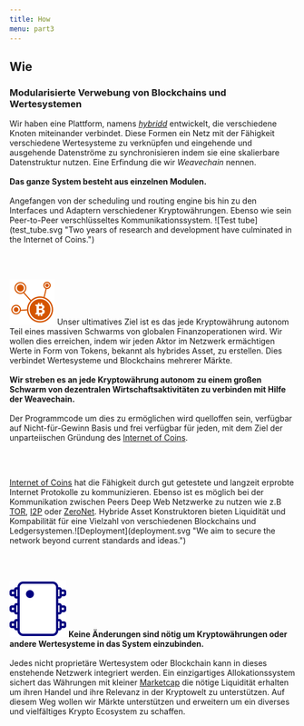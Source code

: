 ```yaml
---
title: How
menu: part3
---
```


## Wie
### Modularisierte Verwebung von Blockchains und Wertesystemen

<span class="column-left">
Wir haben eine Plattform, namens <a href="https://github.com/internetofcoins/hybridd" target="_blank"><i>hybridd</i></a> entwickelt, die verschiedene Knoten miteinander verbindet. Diese Formen ein Netz mit der Fähigkeit verschiedene Wertesysteme zu verknüpfen und eingehende und ausgehende Datenströme zu synchronisieren indem sie eine skalierbare Datenstruktur nutzen. Eine Erfindung die wir <i>Weavechain</i> nennen. <br><br><b>Das ganze System besteht aus einzelnen Modulen.</b><br><br> Angefangen von der scheduling und routing engine bis hin zu den Interfaces und Adaptern verschiedener Kryptowährungen. Ebenso wie sein Peer-to-Peer verschlüsseltes Kommunikationssystem. 
</span><span class="column-right small" style="height: 12em;">![Test tube](test_tube.svg "Two years of research and development have culminated in the Internet of Coins.")</span>

<br><br>

<span class="column-left small" style="height: 15em;">![Bitcoin network](bitcoin_network.svg "We have taken the solid development and resilience of Bitcoin as an example.")</span><span class="column-right">
Unser ultimatives Ziel ist es das jede Kryptowährung autonom Teil eines massiven Schwarms von globalen Finanzoperationen wird. Wir wollen dies erreichen, indem wir jeden Aktor im Netzwerk ermächtigen Werte in Form von Tokens, bekannt als hybrides Asset, zu erstellen. Dies verbindet Wertesysteme und Blockchains mehrerer Märkte. <br><br><b>Wir streben es an jede Kryptowährung autonom zu einem großen Schwarm von dezentralen Wirtschaftsaktivitäten zu verbinden mit Hilfe der Weavechain.</b><br><br> Der Programmcode um dies zu ermöglichen wird quelloffen sein, verfügbar auf Nicht-für-Gewinn Basis und frei verfügbar für jeden, mit dem Ziel der unparteiischen Gründung des <a href="https://internetofcoins.org" target="_blank">Internet of Coins</a>.</span>

<br><br>

<span class="column-left">
<a href="https://internetofcoins.org" target="_blank">Internet of Coins</a> hat die Fähigkeit durch gut getestete und langzeit erprobte Internet Protokolle zu kommunizieren. Ebenso ist es möglich bei der Kommunikation zwischen Peers Deep Web Netzwerke zu nutzen wie z.B <a href="https://www.torproject.org/" target="_blank">TOR</a>, <a href="https://geti2p.net/" target="_blank">I2P</a> oder <a href="https://zeronet.io/" target="_blank">ZeroNet</a>. Hybride Asset Konstruktoren bieten Liquidität und Kompabilität für eine Vielzahl von verschiedenen Blockchains und Ledgersystemen.</span><span class="column-right small" style="height: 9em;">![Deployment](deployment.svg "We aim to secure the network beyond current standards and ideas.")</span>

<br><br>

<span class="column-left small" style="height: 10em;">![Integrated circuit](integrated_circuit.svg "Everyone is free to connect to Internet of Coins hybrid nodes.")</span><span class="column-right">
<b>Keine Änderungen sind nötig um Kryptowährungen oder andere Wertesysteme in das System einzubinden.</b><br><br>Jedes nicht proprietäre Wertesystem oder Blockchain kann in dieses enstehende Netzwerk integriert werden. Ein einzigartiges Allokationssystem sichert das Währungen mit kleiner <a href="http://coinmarketcap.com/" target="_blank">Marketcap</a> die nötige Liquidität erhalten um ihren Handel und ihre Relevanz in der Kryptowelt zu unterstützen. Auf diesem Weg wollen wir Märkte unterstützen und erweitern um ein diverses und vielfältiges Krypto Ecosystem zu schaffen.

